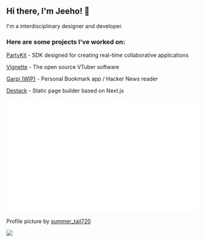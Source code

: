  
## Hi there, I'm Jeeho! 👋
I'm a interdisciplinary designer and developer. 


### Here are some projects I've worked on:
[PartyKit](https://github.com/partykit/partykit) - SDK designed for creating real-time collaborative applications

[Vignette](https://vignetteapp.org) - The open source VTuber software

[Garpi (WIP)](https://garpi.vercel.app) - Personal Bookmark app / Hacker News reader

[Destack](https://github.com/liveduo/destack) - Static page builder based on Next.js
 
![My GitHub stats](https://github.com/JcdeA/stats/blob/master/generated/overview.svg)


Profile picture by [summer_tail720](https://twitter.com/summer_tail720)

![](https://komarev.com/ghpvc/?username=JcdeA&color=2188ff)
